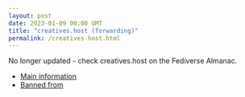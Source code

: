 ```yaml
---
layout: post
date: 2023-01-09 00:00 GMT
title: "creatives.host (forwarding)"
permalink: /creatives-host.html
---
```


No longer updated - check creatives.host on the Fediverse Almanac.

* [Main information](https://www.fediversealmanac.com/api/v1/instances/creatives.host)
* [Banned from](https://www.fediversealmanac.com/api/v1/instances/creatives.host/banned_from)

